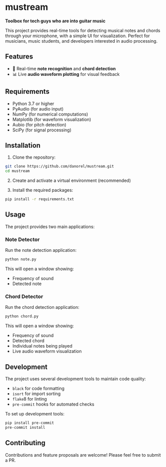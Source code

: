 # mustream

**Toolbox for tech guys who are into guitar music**

This project provides real-time tools for detecting musical notes and chords through your microphone, with a simple UI for visualization. Perfect for musicians, music students, and developers interested in audio processing.

## Features

- 🎵 Real-time **note recognition** and **chord detection**
- 📊 Live **audio waveform plotting** for visual feedback

## Requirements

- Python 3.7 or higher
- PyAudio (for audio input)
- NumPy (for numerical computations)
- Matplotlib (for waveform visualization)
- Aubio (for pitch detection)
- SciPy (for signal processing)

## Installation

1. Clone the repository:
```bash
git clone https://github.com/danorel/mustream.git
cd mustream
```

2. Create and activate a virtual environment (recommended)

3. Install the required packages:
```bash
pip install -r requirements.txt
```

## Usage

The project provides two main applications:

### Note Detector

Run the note detection application:

```bash
python note.py
```

This will open a window showing:
- Frequency of sound
- Detected note

### Chord Detector

Run the chord detection application:

```bash
python chord.py
```

This will open a window showing:
- Frequency of sound
- Detected chord
- Individual notes being played
- Live audio waveform visualization

## Development

The project uses several development tools to maintain code quality:
- `black` for code formatting
- `isort` for import sorting
- `flake`8 for linting
- `pre-commit` hooks for automated checks

To set up development tools:

```bash
pip install pre-commit
pre-commit install
```

## Contributing

Contributions and feature proposals are welcome! Please feel free to submit a PR.
